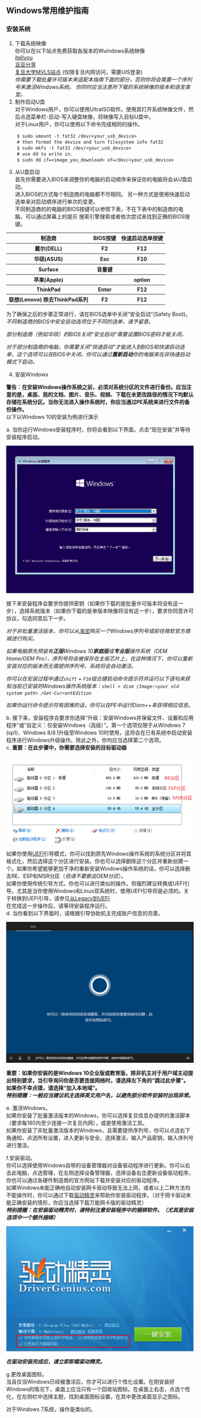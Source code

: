 ## Windows常用维护指南


### 安装系统
1. 下载系统映像  
你可以在以下站点免费获取各版本的Wuindows系统映像  
[itellyou](https://msdn.itellyou.cn/)  
[豆豆分享](https://www.iruanmi.com/msdn/)  
[复旦大学MVLS站点](http://mvls.fudan.edu.cn) (仅限复旦内网访问，需要UIS登录)   
*你需要下载批量许可版本来适配本指南下面的部分，否则你将会需要一个序列号来激活Windows系统。*
*你同时应当注意所下载的系统映像的版本和语言类型。*  
2. 制作启动U盘  
对于Windows用户，你可以使用UltraISO软件。使用其打开系统映像文件，然后点选菜单栏-启动-写入硬盘映像，将映像写入目标U盘中。  
对于Linux用户，你可以使用以下命令完成相同的操作。  
```shell  # umount the device before format.
	$ sudo umount -t fat32 /dev/<your_usb_device>
	# then format the device and turn filesystem info fat32
	$ sudo mkfs -t fat32 /dev/<your_usb_device>
	# use dd to write in.
	$ sudo dd if=<image_you_download> of=/dev/<your_usb_device>
```  
3. 从U盘启动	
首先你需要进入BIOS来调整你的电脑的启动顺序来保证你的电脑将会从U盘启动。  
进入BIOS的方式每个制造商的电脑都不尽相同。	
另一种方式是使用快速启动选单来对启动顺序进行单次的变更。  
不同制造商的的电脑的BIOS按键可以参照下表，不在下表中的制造商的电脑，可以通过屏幕上的提示
搜索引擎搜索或者依次尝试来找到正确的BIOS按键。
<table>
        <tr>
        <th>制造商</th>
        <th>BIOS按键</th>
        <th>快速启动选单按键</th>
        </tr>
        <tr><th>戴尔(DELL)</th><th>F2</th><th>F12</th></tr>
        <tr><th>华硕(ASUS)</th><th>Esc</th><th>F10</th></tr>
        <tr><th>Surface</th><th>音量键</th><th>
        <tr><th>苹果(Apple)</th><th></th><th>option</th></tr>
        <tr><th>ThinkPad</th><th>Enter</th><th>F12</th></tr>
        <tr><th>联想(Lenovo) 除去ThinkPad系列</th><th>F2</th><th>F12</th></tr>
    </table>
    
为了确保之后的步骤正常进行，请在BIOS选单中关闭“安全启动”(Safety Boot)。	
*不同制造商的BIOS中安全启动选项位于不同的选单，请予留意。*	

*部分制造商（例如华硕）的BIOS关闭“安全启动”需要设置BIOS密码才能关闭。*	

*对于部分制造商的电脑，你需要关闭“快速启动”才能进入到BIOS和快速启动选单，这个选项可以在BIOS中关闭。你可以通过<b>重新启动</b>你的电脑来在非快速启动模式下启动。*  

4. 安装Windows

**警告：在安装Windows操作系统之前，必须对系统分区的文件进行备份。应当注意的是，桌面、我的文档、图片、音乐、视频、下载在未更改路径的情况下均默认存储在系统分区。当你无法进入操作系统时，你应当通过PE系统来进行文件的备份操作。**		
以下以Windows 10的安装为例进行演示	

a. 当你运行Windows安装程序时，你将会看到以下界面。点击“现在安装”并等待安装程序启动。

![](image/welcome.png)	

接下来安装程序会要求你提供密钥（如果你下载的是批量许可版本将没有这一步），选择系统版本（如果你下载的是单版本映像将没有这一步），要求你同意许可协议，勾选同意后下一步。	

*对于非批量激活版本，你可以从[淘宝](http://www.taobao.com)购买一个Windows序列号或前往微软官方商城进行购买。*	

*如果电脑原先预装有<b>正版</b>Windows 10<b>家庭版</b>或<b>专业版</b>操作系统（OEM Home/OEM Pro），序列号将会被保存在主板芯片上，在这种情况下，你可以重新安装对应的版本而无需提供序列号，系统将会自动激活。*	

*你可以在安装过程中通过`shift` + `F10`组合键启动命令提示符并运行以下语句来获知当前已安装的Windows操作系统版本：```shell
        > dism /Image:<your old system path> /Get-CurrentEdition
    ```*
    
*如果你运行命令提示符有困难的话，你可以在PE中运行Dism++来获得相应信息。*

b. 接下来，安装程序会要求你选择“升级：安装Windows并保留文件、设置和应用程序”或“自定义：仅安装Windows（高级）”。第一个选项仅限于从Windows 7 (sp1)、Windows 8/8.1升级至Windows 10时使用，这将会在已有系统中启动安装程序进行Windows升级操作。除此之外，你均应当选择第二个选项。  
c. **重要：在此步骤中，你需要选择安装的目标驱动器**	 

![](image/disk.png)

如果你使用[UEFI](https://en.wikipedia.org/wiki/Unified_Extensible_Firmware_Interface)引导模式，你可以找到原先Windows操作系统的系统分区并将其格式化，然后选择这个分区进行安装。你也可以选择删除这个分区并重新创建一个。如果你希望能够更加干净的重新安装Windows操作系统的话，你可以选择删去RE、ESP和MSR分区（*但请不要删去OEM分区*）。		
如果你使用传统引导方式，你也可以进行类似的操作。但强烈建议转换成UEFI引导。尤其是当你使用Windows和Linux双系统时，使用UEFI引导将是必须的。关于转换到UEFI引导，请参见[从Legacy到UEFI](legacy_uefi.md).   
在完成这一步操作后，请等待安装程序运行。  
d. 当你看到以下界面时，请根据引导协助机主完成账户信息的完善。  

![](image/circle.png) 

**重要：如果你安装的是Windows 10企业版或教育版，除非机主对于用户域主动提出特别要求，当引导询问你是否要连接网络时，请选择左下角的“跳过此步骤”。如果你不幸点错，请选择“加入本地域”。**  
***特别提醒：一般应当建议机主选择英文用户名，以避免部分软件安装时出现异常。***  

e. 激活Windows。  
如果你安装了批量激活版本的Windows，你可以选择复旦信息办提供的激活脚本（要求每180内至少连接一次复旦内网），或是使用激活工具。  
如果你安装了非批量激活版本的Windows，且需要提供序列号，你可以点选右下角通知，点选所有设置，进入更新与安全，选择激活，输入产品密钥，输入序列号进行激活。  

f.安装驱动。  
你可以选择使用Windows自带的设备管理器对设备驱动程序进行更新。你可以右击此电脑，点选管理，在左侧选择设备管理器，选择设备右击更新设备驱动程序。  
你也可以通过各硬件制造商的官方网站下载并安装对应的驱动程序。  
如果Windows未能正确地自动安装网卡驱动导致无法上网，或者以上二种方法均不能操作时，你可以通过下载[驱动精灵](http://www.drivergenius.com/)来帮助你安装驱动程序。（对于网卡驱动未能正确安装的情形，你应当选择下载万能网卡版的驱动精灵）  
***特别提醒：在安装驱动精灵时，请特别注意安装程序中的捆绑软件。（尤其是安装选项中一个额外捆绑）***

![](image/drivergenius.png)

***在驱动安装完成后，请立即卸载驱动精灵。***  

g.更改桌面图标。  
当且仅当Windows已经被激活后，你才可以进行个性化设置。在刚安装好Windows的情况下，桌面上应当只有一个回收站图标。在桌面上右击，点选个性化，在左侧栏中选择主题，找到桌面图标设置，在其中更改桌面显示之图标。  

对于Windows 7系统，操作是类似的。
